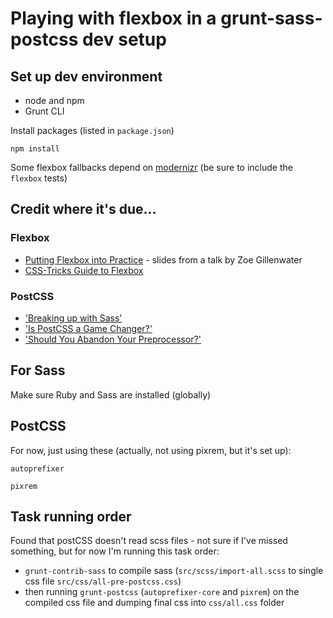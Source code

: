 # Playing with flexbox in a grunt-sass-postcss dev setup
	
## Set up dev environment

- node and npm
- Grunt CLI 

Install packages (listed in `package.json`)

	npm install

Some flexbox fallbacks depend on [modernizr](http://modernizr.com/download/#-flexbox-flexboxlegacy-shiv-cssclasses-testprop-testallprops-domprefixes-load) (be sure to include the `flexbox` tests)

## Credit where it's due...

### Flexbox

- [Putting Flexbox into Practice](http://www.slideshare.net/zomigi/putting-flexbox-into-practice) - slides from a talk by 
Zoe Gillenwater
- [CSS-Tricks Guide to Flexbox](https://css-tricks.com/snippets/css/a-guide-to-flexbox/)

### PostCSS
- ['Breaking up with Sass'](http://benfrain.com/breaking-up-with-sass-postcss/)
- ['Is PostCSS a Game Changer?'](http://articles.dappergentlemen.com/2015/07/24/postcss/)
- ['Should You Abandon Your Preprocessor?'](http://www.sitepoint.com/build-css-preprocessor-postcss/)


## For Sass 

Make sure Ruby and Sass are installed (globally)


## PostCSS

For now, just using these (actually, not using pixrem, but it's set up):

	autoprefixer

	pixrem

## Task running order

Found that postCSS doesn't read scss files - not sure if I've missed something, but for now I'm running this task order:

- `grunt-contrib-sass` to compile sass (`src/scss/import-all.scss` to single css file `src/css/all-pre-postcss.css`) 
- then running `grunt-postcss` (`autoprefixer-core` and `pixrem`) on the compiled css file and dumping final css into `css/all.css` folder





















